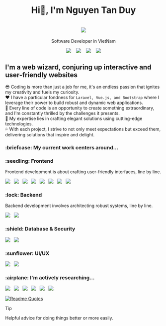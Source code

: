 <h1 align="center">Hi👋, I'm Nguyen Tan Duy</h1>
<h1 align="center">
    <img src="https://readme-typing-svg.herokuapp.com/?font=Righteous&size=35&center=true&vCenter=true&width=500&height=70&duration=4000&lines=Hi+There!+👋;+I'm+Tan+Duy!;" />
</h1>


<p align="center">Software Developer in VietNam</p>

<p align="center">
  <a href="https://www.facebook.com/ntanduy03"><img src="https://img.shields.io/badge/Facebook-%231877F2.svg?style=for-the-badge&logo=Facebook&logoColor=white"></a>&nbsp;&nbsp;&nbsp;
  <a href="https://www.instagram.com/cuxe2612"><img src="https://img.shields.io/badge/Instagram-%23E4405F.svg?style=for-the-badge&logo=Instagram&logoColor=white"></a>&nbsp;&nbsp;&nbsp;
  <a href="https://twitter.com/ng_tanduy"><img src="https://img.shields.io/badge/X-%23000000.svg?style=for-the-badge&logo=X&logoColor=white"></a>&nbsp;&nbsp;&nbsp;
  <a href="https://www.linkedin.com/in/nguyen-tan-duy-a049a92a6/"><img src="https://img.shields.io/badge/linkedin-%230077B5.svg?style=for-the-badge&logo=linkedin&logoColor=white"></a>
</p>

## I'm a web wizard, conjuring up interactive and user-friendly websites
:sunglasses: Coding is more than just a job for me, it's an endless passion that ignites my creativity and fuels my curiosity. </br>
:heart:  I have a particular fondness for `Laravel, Vue.js, and Bootstrap` where I leverage their power to build robust and dynamic web applications. </br>
:muscle: Every line of code is an opportunity to create something extraordinary, and I'm constantly thrilled by the challenges it presents. </br>
:dash: My expertise lies in crafting elegant solutions using cutting-edge technologies. </br>
:sweat_drops: With each project, I strive to not only meet expectations but exceed them, delivering solutions that inspire and delight.

<h3>:briefcase: My current work centers around...</h3>

<h3>:seedling: Frontend</h3> 

<p>Frontend development is about crafting user-friendly interfaces, line by line.</p>

<p>
  <img src="https://img.shields.io/badge/html5-%23E34F26.svg?style=for-the-badge&logo=html5&logoColor=white">&nbsp;&nbsp;
  <img src="https://img.shields.io/badge/css3-%231572B6.svg?style=for-the-badge&logo=css3&logoColor=white">&nbsp;&nbsp;
  <img src="https://img.shields.io/badge/tailwindcss-%2338B2AC.svg?style=for-the-badge&logo=tailwind-css&logoColor=white">&nbsp;&nbsp;
  <img src="https://img.shields.io/badge/bootstrap-%238511FA.svg?style=for-the-badge&logo=bootstrap&logoColor=white">&nbsp;&nbsp;
  <img src="https://img.shields.io/badge/vuejs-%2335495e.svg?style=for-the-badge&logo=vuedotjs&logoColor=%234FC08D">&nbsp;&nbsp;
  <img src="https://img.shields.io/badge/angular.js-%23E23237.svg?style=for-the-badge&logo=angularjs&logoColor=white">&nbsp;&nbsp;
  <img src="https://img.shields.io/badge/javascript-%23323330.svg?style=for-the-badge&logo=javascript&logoColor=%23F7DF1E">&nbsp;&nbsp;
  <img src="https://img.shields.io/badge/jquery-%230769AD.svg?style=for-the-badge&logo=jquery&logoColor=white">&nbsp;&nbsp;
</p>
<h3>:lock: Backend</h3>

<p>Backend development involves architecting robust systems, line by line.
</p>

<p>
  <img src="https://img.shields.io/badge/php-%23777BB4.svg?style=for-the-badge&logo=php&logoColor=white">&nbsp;&nbsp;
  <img src="https://img.shields.io/badge/laravel-%23FF2D20.svg?style=for-the-badge&logo=laravel&logoColor=white">&nbsp;&nbsp;
</p>
<h3>:shield: Database & Security</h3>
<p>
  <img src="https://img.shields.io/badge/mysql-4479A1.svg?style=for-the-badge&logo=mysql&logoColor=white">&nbsp;&nbsp;
  <img src="https://img.shields.io/badge/Cloudflare-F38020?style=for-the-badge&logo=Cloudflare&logoColor=white">&nbsp;&nbsp;
</p>
<h3>:sunflower: UI/UX</h3>
<p>
  <img src="https://img.shields.io/badge/figma-%23F24E1E.svg?style=for-the-badge&logo=figma&logoColor=white">&nbsp;&nbsp;
  <img src="https://img.shields.io/badge/adobe%20photoshop-%2331A8FF.svg?style=for-the-badge&logo=adobe%20photoshop&logoColor=white">&nbsp;&nbsp;
</p>
<h3>:airplane: I'm actively researching...</h3>
<p>
  <img src="https://img.shields.io/badge/node.js-6DA55F?style=for-the-badge&logo=node.js&logoColor=white">&nbsp;&nbsp;
  <img src="https://img.shields.io/badge/java-%23ED8B00.svg?style=for-the-badge&logo=openjdk&logoColor=white">&nbsp;&nbsp;
  <img src="https://img.shields.io/badge/AWS-%23FF9900.svg?style=for-the-badge&logo=amazon-aws&logoColor=white">&nbsp;&nbsp;
  <img src="https://img.shields.io/badge/firebase-a08021?style=for-the-badge&logo=firebase&logoColor=ffcd34">&nbsp;&nbsp;
  <img src="https://img.shields.io/badge/docker-%230db7ed.svg?style=for-the-badge&logo=docker&logoColor=white">&nbsp;&nbsp;
  <img src="https://img.shields.io/badge/Linux-FCC624?style=for-the-badge&logo=linux&logoColor=black">&nbsp;&nbsp;
</p>
    
[![Readme Quotes](https://quotes-github-readme.vercel.app/api?type=horizontal&theme=dark&border=false)](https://github.com/TanDuy03/github-readme-quotes)

> [!TIP]
> Helpful advice for doing things better or more easily.

